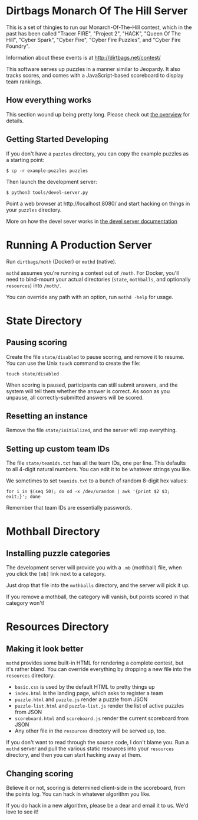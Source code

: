 Dirtbags Monarch Of The Hill Server
=====================

This is a set of thingies to run our Monarch-Of-The-Hill contest,
which in the past has been called
"Tracer FIRE",
"Project 2",
"HACK",
"Queen Of The Hill",
"Cyber Spark",
"Cyber Fire",
"Cyber Fire Puzzles",
and "Cyber Fire Foundry".

Information about these events is at
http://dirtbags.net/contest/

This software serves up puzzles in a manner similar to Jeopardy.
It also tracks scores,
and comes with a JavaScript-based scoreboard to display team rankings.


How everything works
---------------------------

This section wound up being pretty long.
Please check out [the overview](docs/overview.md)
for details.


Getting Started Developing
-------------------------------

If you don't have a `puzzles` directory,
you can copy the example puzzles as a starting point:

    $ cp -r example-puzzles puzzles

Then launch the development server:

    $ python3 tools/devel-server.py

Point a web browser at http://localhost:8080/
and start hacking on things in your `puzzles` directory.

More on how the devel sever works in
[the devel server documentation](docs/devel-server.md)


Running A Production Server
====================

Run `dirtbags/moth` (Docker) or `mothd` (native).

`mothd` assumes you're running a contest out of `/moth`.
For Docker, you'll need to bind-mount your actual directories
(`state`, `mothballs`, and optionally `resources`) into
`/moth/`.

You can override any path with an option,
run `mothd -help` for usage.


State Directory
===============


Pausing scoring
-------------------

Create the file `state/disabled`
to pause scoring,
and remove it to resume.
You can use the Unix `touch` command to create the file:

    touch state/disabled

When scoring is paused,
participants can still submit answers,
and the system will tell them whether the answer is correct.
As soon as you unpause,
all correctly-submitted answers will be scored.


Resetting an instance
-------------------

Remove the file `state/initialized`,
and the server will zap everything.


Setting up custom team IDs
-------------------

The file `state/teamids.txt` has all the team IDs,
one per line.
This defaults to all 4-digit natural numbers.
You can edit it to be whatever strings you like.

We sometimes to set `teamids.txt` to a bunch of random 8-digit hex values:

    for i in $(seq 50); do od -x /dev/urandom | awk '{print $2 $3; exit;}'; done

Remember that team IDs are essentially passwords.


Mothball Directory
==================

Installing puzzle categories
-------------------

The development server will provide you with a `.mb` (mothball) file,
when you click the `[mb]` link next to a category.

Just drop that file into the `mothballs` directory,
and the server will pick it up.

If you remove a mothball,
the category will vanish,
but points scored in that category won't!



Resources Directory
===================


Making it look better
-------------------

`mothd` provides some built-in HTML for rendering a complete contest,
but it's rather bland.
You can override everything by dropping a new file into the `resources` directory:

* `basic.css` is used by the default HTML to pretty things up
* `index.html` is the landing page, which asks to register a team
* `puzzle.html` and `puzzle.js` render a puzzle from JSON
* `puzzle-list.html` and `puzzle-list.js` render the list of active puzzles from JSON
* `scoreboard.html` and `scoreboard.js` render the current scoreboard from JSON
* Any other file in the `resources` directory will be served up, too.

If you don't want to read through the source code, I don't blame you.
Run a `mothd` server and pull the various static resources into your `resources` directory,
and then you can start hacking away at them.


Changing scoring
--------------

Believe it or not,
scoring is determined client-side in the scoreboard,
from the points log.
You can hack in whatever algorithm you like.

If you do hack in a new algorithm,
please be a dear and email it to us.
We'd love to see it!

